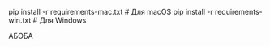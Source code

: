 pip install -r requirements-mac.txt  # Для macOS
pip install -r requirements-win.txt  # Для Windows

АБОБА
